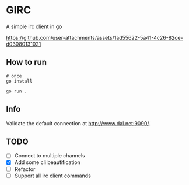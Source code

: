 # GIRC

A simple irc client in go

https://github.com/user-attachments/assets/1ad55622-5a41-4c26-82ce-d03080131021

## How to run
```
# once
go install

go run .
```

## Info

Validate the default connection at http://www.dal.net:9090/.

## TODO
- [ ] Connect to multiple channels
- [x] Add some cli beautification
- [ ] Refactor
- [ ] Support all irc client commands
